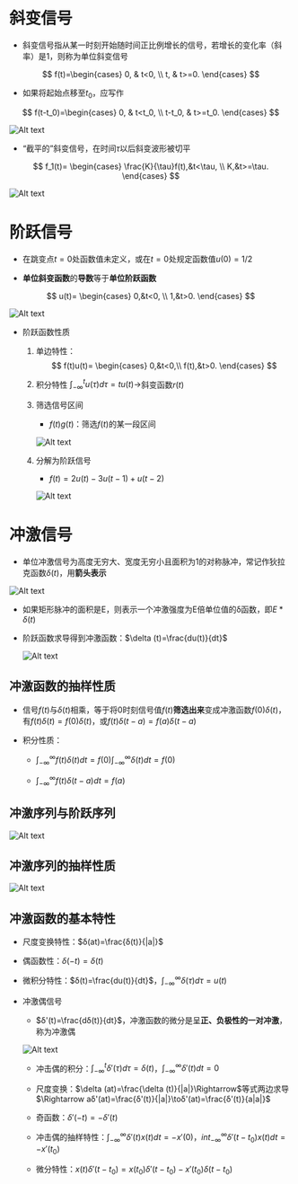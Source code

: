 # 斜变信号
* 斜变信号指从某一时刻开始随时间正比例增长的信号，若增长的变化率（斜率）是1，则称为单位斜变信号

$$
f(t)=\begin{cases}
    0, & t<0,  \\
    t, & t>=0.
\end{cases}
$$

* 如果将起始点移至$t_0$，应写作

$$
f(t-t_0)=\begin{cases}
    0, & t<t_0,  \\
    t-t_0, & t>=t_0.
\end{cases}
$$

![Alt text](image-142.png)    

* “截平的”斜变信号，在时间$\tau$以后斜变波形被切平

$$
f_1(t)=
\begin{cases}
    \frac{K}{\tau}f(t),&t<\tau, \\
    K,&t>=\tau.
\end{cases}
$$

![Alt text](image-73.png)

# 阶跃信号
* 在跳变点$t=0$处函数值未定义，或在$t=0$处规定函数值$u(0)=1/2$

* **单位斜变函数**的**导数**等于**单位阶跃函数**

$$
u(t)=
\begin{cases}
    0,&t<0, \\
    1,&t>0.
\end{cases}
$$

![Alt text](image-146.png)     

* 阶跃函数性质
    1. 单边特性：
        $$
        f(t)u(t)=
        \begin{cases}
            0,&t<0,\\
            f(t),&t>0.
        \end{cases}
        $$

    2. 积分特性
        $\int_{-\infty}^{t}u(\tau)d\tau=tu(t)\to$斜变函数$r(t)$
    
    3. 筛选信号区间
        * $f(t)g(t)$：筛选$f(t)$的某一段区间

        ![Alt text](image-75.png)

    4. 分解为阶跃信号
        * $f(t)=2u(t)-3u(t-1)+u(t-2)$

        ![Alt text](image-78.png)

# 冲激信号
* 单位冲激信号为高度无穷大、宽度无穷小且面积为1的对称脉冲，常记作狄拉克函数$\delta(t)$，用**箭头表示**

![Alt text](image-148.png)

* 如果矩形脉冲的面积是E，则表示一个冲激强度为E倍单位值的δ函数，即$E*δ(t)$

* 阶跃函数求导得到冲激函数：$\delta (t)=\frac{du(t)}{dt}$

    ![Alt text](image-288.png)

## 冲激函数的抽样性质
* 信号$f(t)$与$δ(t)$相乘，等于将0时刻信号值$f(t)$**筛选出来**变成冲激函数$f(0)δ(t)$，有$f(t)δ(t)=f(0)δ(t)$，或$f(t)δ(t-a)=f(a)δ(t-a)$

* 积分性质：
    * $\int_{-\infty}^{\infty}f(t)\delta (t)dt=f(0)\int_{-\infty}^{\infty}\delta(t)dt=f(0)$

    * $\int_{-\infty}^{\infty}f(t)\delta(t-a)dt=f(a)$

## 冲激序列与阶跃序列

![Alt text](image-290.png)

## 冲激序列的抽样性质

![Alt text](image-291.png)

## 冲激函数的基本特性
* 尺度变换特性：$δ(at)=\frac{δ(t)}{|a|}$

* 偶函数性：$δ(-t)=δ(t)$

* 微积分特性：$δ(t)=\frac{du(t)}{dt}$，$\int_{-\infty}^{\infty}δ(τ)dτ=u(t)$

* 冲激偶信号
    * $δ'(t)=\frac{dδ(t)}{dt}$，冲激函数的微分是呈**正、负极性的一对冲激**，称为冲激偶

    ![Alt text](image-157.png)    

    * 冲击偶的积分：$\int_{-∞}^{t}δ'(τ)dτ=δ(t)$，$\int_{-∞}^{∞}δ'(t)dt=0$

    * 尺度变换：$\delta (at)=\frac{\delta (t)}{|a|}\Rightarrow$等式两边求导$\Rightarrow aδ'(at)=\frac{δ'(t)}{|a|}\toδ'(at)=\frac{δ'(t)}{a|a|}$

    * 奇函数：$δ'(-t)=-δ'(t)$

    * 冲击偶的抽样特性：$\int_{-∞}^{∞}δ'(t)x(t)dt=-x'(0)$，$int_{-∞}^{∞}δ'(t-t_0)x(t)dt=-x'(t_0)$

    * 微分特性：$x(t)δ'(t-t_0)=x(t_0)δ'(t-t_0)-x'(t_0)δ(t-t_0)$
